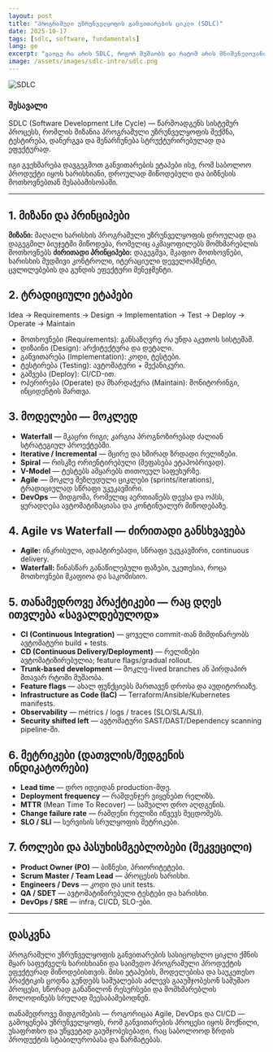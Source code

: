 ```yaml
---
layout: post
title: "პროგრამული უზრუნველყოფის განვითარების ციკლი (SDLC)"
date: 2025-10-17
tags: [sdlc, software, fundamentals]
lang: ge
excerpt: "გაიგე რა არის SDLC, როგორ მუშაობს და რატომ არის მნიშვნელოვანი თანამედროვე განვითარებაში."
image: /assets/images/sdlc-intro/sdlc.png
---
```


<img src="{{ '/assets/images/sdlc-intro/sdlc.png' | relative_url }}" alt="SDLC" class="post-image">

### შესავალი  
SDLC (Software Development Life Cycle) — წარმოადგენს სისტემურ პროცესს, რომლის მიზანია პროგრამული უზრუნველყოფის შექმნა, ტესტირება, დანერგვა და შენარჩუნება სტრუქტურირებულად და ეფექტურად.

იგი გვეხმარება დავგეგმოთ განვითარების ეტაპები ისე, რომ საბოლოო პროდუქტი იყოს ხარისხიანი, დროულად მიწოდებული და ბიზნესის მოთხოვნებთან შესაბამისობაში.

---
## 1. მიზანი და პრინციპები
**მიზანი:** მაღალი ხარისხის პროგრამული უზრუნველყოფის დროულად და დაგეგმილ ბიუჯეტში მიწოდება, რომელიც აკმაყოფილებს მომხმარებლის მოთხოვნებს
**ძირითადი პრინციპები:** დაგეგმვა, მკაფიო მოთხოვნები, ხარისხის მუდმივი კონტროლი, იტერაციული დეველოპმენტი, ცვლილებების და გუნდის ეფექტური მენეჯმენტი.

## 2. ტრადიციული ეტაპები
Idea -> Requirements -> Design -> Implementation -> Test -> Deploy -> Operate -> Maintain


- მოთხოვნები (Requirements): განსაზღვრე *რა* უნდა აკეთოს სისტემამ.  
- დიზაინი (Design): არქიტექტურა და დეტალი.  
- განვითარება (Implementation): კოდი, ტესტები.  
- ტესტირება (Testing): ავტომატური + მექანიკური.  
- გაშვება (Deploy): CI/CD-ით.  
- ოპერირება (Operate) და მხარდაჭერა (Maintain): მონიტორინგი, ინციდენტის მართვა.



## 3. მოდელები — მოკლედ
- **Waterfall** — მკაცრი რიგი; კარგია პროგნოზირებად ძალიან სტრატეგიულ პროექტებში.  
- **Iterative / Incremental** — მცირე და ხშირად ზრდადი რელიზები.  
- **Spiral** — რისკზე ორიენტირებული (შეფასება ეტაპობრივად).  
- **V-Model** — ტესტებს ამყარებს თითოეულ საფეხურზე.  
- **Agile** — მოკლე შეზღუდული ციკლები (sprints/iterations), ტრადიციულად სწრაფი უკუკავშირი.  
- **DevOps** — მიდგომა, რომელიც აერთიანებს დევსა და ოპსს, ყურადღება ავტომატიზაციასა და კონტინუალურ მიწოდებაზე.



## 4. Agile vs Waterfall — ძირითადი განსხვავება
- **Agile:** ინკრისული, ადაპტირებადი, სწრაფი უკუკავშირი, continuous delivery.  
- **Waterfall:** წინასწარ განაწილებული ფაზები, უკეთესია, როცა მოთხოვნები მკაფიოა და საკომისიო.



## 5. თანამედროვე პრაქტიკები — რაც დღეს ითვლება «სავალდებულოდ»
- **CI (Continuous Integration)** — ყოველი commit-თან მიმდინარეობს ავტომატური build + tests.  
- **CD (Continuous Delivery/Deployment)** — რელიზები ავტომატიზირებულია; feature flags/gradual rollout.  
- **Trunk-based development** — მოკლე-lived branches ან პირდაპირ მთავარ რტოში მუშაობა.  
- **Feature flags** — ახალ ფუნქციებს მართავენ დროსა და აუდიტორიაზე.  
- **Infrastructure as Code (IaC)** — Terraform/Ansible/Kubernetes manifests.  
- **Observability** — métrics / logs / traces (SLO/SLA/SLI).  
- **Security shifted left** — ავტომატური SAST/DAST/Dependency scanning pipeline-ში.



## 6. მეტრიკები (დათვლის/შედგენის ინდიკატორები)
- **Lead time** — დრო იდეიდან production-მდე.  
- **Deployment frequency** — რამდენჯერ ვიყენებთ რელიზს.  
- **MTTR** (Mean Time To Recover) — საშუალო დრო აღდგენის.  
- **Change failure rate** — რამდენი რელიზი იწვევს შეცდომებს.  
- **SLO / SLI** — სერვისის სრულყოფის მეტრიკები.


## 7. როლები და პასუხისმგებლობები (შეკვეცილი)
- **Product Owner (PO)** — ბიზნესი, პრიორიტეტები.  
- **Scrum Master / Team Lead** — პროცესის ხარისხი.  
- **Engineers / Devs** — კოდი და unit tests.  
- **QA / SDET** — ავტომატიზირებული ტესტები და ხარისხი.  
- **DevOps / SRE** — infra, CI/CD, SLO-ები.

---

## დასკვნა

პროგრამული უზრუნველყოფის განვითარების სასიცოცხლო ციკლი ქმნის მყარ საფუძველს ხარისხიანი და საიმედო პროგრამული პროდუქტის ეფექტურად მიწოდებისთვის. მისი ეტაპების, მოდელებისა და საუკეთესო პრაქტიკის ცოდნა გუნდებს საშუალებას აძლევს გააუმჯობესონ სამუშაო პროცესი, სწორად განაწილონ რესურსები და მომხმარებლის მოლოდინებს სრულად შეესაბამებოდნენ.

თანამედროვე მიდგომების — როგორიცაა Agile, DevOps და CI/CD — გამოყენება უზრუნველყოფს, რომ განვითარების პროცესი იყოს მოქნილი, უსაფრთხო და უწყვეტად გაუმჯობესებადი, რაც საბოლოოდ ზრდის პროდუქტის სტაბილურობასა და წარმატებას.


